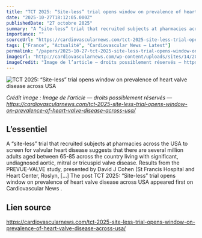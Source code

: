 ```yaml
---
title: "TCT 2025: “Site-less” trial opens window on prevalence of heart valve disease across USA"
date: "2025-10-27T18:12:05.000Z"
publishedDate: "27 octobre 2025"
summary: "A “site-less” trial that recruited subjects at pharmacies across the USA to screen for valvular heart disease suggests that there are several million adults aged between 65-85 across the country living with significant, undiagnosed aortic, mitral or tricuspid valve disease. Results from the PREVUE-VALVE study, presented by David J Cohen (St Francis Hospital and Heart Center, Roslyn, [&#8230;] The post TCT 2025: “Site-less” trial opens window on prevalence of heart valve disease across USA appeared first on Cardiovascular News ."
importance: ""
sourceUrl: "https://cardiovascularnews.com/tct-2025-site-less-trial-opens-window-on-prevalence-of-heart-valve-disease-across-usa/"
tags: ["France", "Actualité", "Cardiovascular News — Latest"]
permalink: "/papers/2025-10-27-tct-2025-site-less-trial-opens-window-on-prevalence-of-heart-valve-disease-across-usa"
imageUrl: "http://cardiovascularnews.com/wp-content/uploads/sites/14/2025/10/IMG_6350-scaled.jpg"
imageCredit: "Image de l’article — droits possiblement réservés — https://cardiovascularnews.com/tct-2025-site-less-trial-opens-window-on-prevalence-of-heart-valve-disease-across-usa/"
---
```


![TCT 2025: “Site-less” trial opens window on prevalence of heart valve disease across USA](http://cardiovascularnews.com/wp-content/uploads/sites/14/2025/10/IMG_6350-scaled.jpg)

*Crédit image : Image de l’article — droits possiblement réservés — https://cardiovascularnews.com/tct-2025-site-less-trial-opens-window-on-prevalence-of-heart-valve-disease-across-usa/*

## L’essentiel

A “site-less” trial that recruited subjects at pharmacies across the USA to screen for valvular heart disease suggests that there are several million adults aged between 65-85 across the country living with significant, undiagnosed aortic, mitral or tricuspid valve disease. Results from the PREVUE-VALVE study, presented by David J Cohen (St Francis Hospital and Heart Center, Roslyn, [&#8230;] The post TCT 2025: “Site-less” trial opens window on prevalence of heart valve disease across USA appeared first on Cardiovascular News .

## Lien source

https://cardiovascularnews.com/tct-2025-site-less-trial-opens-window-on-prevalence-of-heart-valve-disease-across-usa/
